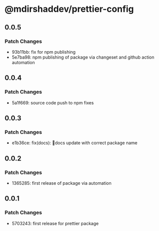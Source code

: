 # @mdirshaddev/prettier-config

## 0.0.5

### Patch Changes

- 93b11bb: fix for npm publishing
- 5e7ba98: npm publishing of package via changeset and github action automation

## 0.0.4

### Patch Changes

- 5a1f669: source code push to npm fixes

## 0.0.3

### Patch Changes

- e1b36ce: fix(docs): 📝docs update with correct package name

## 0.0.2

### Patch Changes

- 1365285: first release of package via automation

## 0.0.1

### Patch Changes

- 5703243: first release for prettier package
